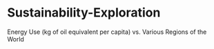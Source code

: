 # Sustainability-Exploration
Energy Use (kg of oil equivalent per capita) vs. Various Regions of the World
